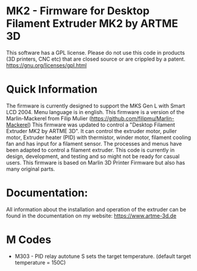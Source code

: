 MK2 - Firmware for Desktop Filament Extruder MK2 by ARTME 3D
==========================
This software has a GPL license.
Please do not use this code in products (3D printers, CNC etc) that are closed source or are crippled by a patent.
https://gnu.org/licenses/gpl.html

Quick Information
===================
The firmware is currently designed to support the MKS Gen L with Smart LCD 2004. Menu language is in english.
This firmware is a version of the Marlin-Mackerel from Filip Mulier (https://github.com/filipmu/Marlin-Mackerel)
This firmware was updated to control a "Desktop Filament Extruder MK2 by ARTME 3D". It can control the extruder motor, puller motor, Extruder heater (PID) with thermistor, winder motor, filament cooling fan and has input for a filament sensor. The processes and menus have been adapted to control a filament extruder. This code is currently in design, development, and testing and so might not be ready for casual users.
This firmware is based on Marlin 3D Printer Firmware but also has many original parts.

Documentation:
=========

All information about the installation and operation of the extruder can be found in the documentation on my website: https://www.artme-3d.de

M Codes
=======

*  M303 - PID relay autotune S<temperature> sets the target temperature. (default target temperature = 150C)








